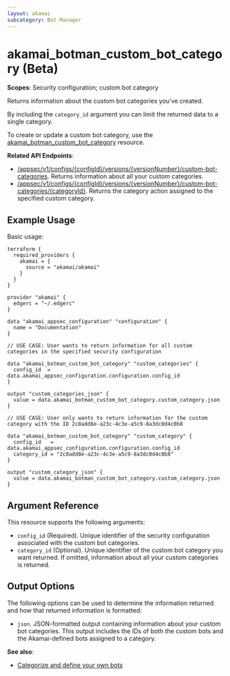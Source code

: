 ```yaml
---
layout: akamai
subcategory: Bot Manager
---
```


# akamai_botman_custom_bot_category (Beta)

**Scopes**: Security configuration; custom bot category

Returns information about the custom bot categories you’ve created.

By including the `category_id` argument you can limit the returned data to a single category.

To create or update a custom bot category, use the [akamai_botman_custom_bot_category](../resources/akamai_botman_custom_bot_category) resource.

**Related API Endpoints**:

- [/appsec/v1/configs/{configId}/versions/{versionNumber}/custom-bot-categories](https://techdocs.akamai.com/bot-manager/reference/get-custom-bot-categories). Returns information about all your custom categories.
- [/appsec/v1/configs/{configId}/versions/{versionNumber}/custom-bot-categories/{categoryId}](https://techdocs.akamai.com/bot-manager/reference/get-custom-bot-category). Returns the category action assigned to the specified custom category.

## Example Usage

Basic usage:

```
terraform {
  required_providers {
    akamai = {
      source = "akamai/akamai"
    }
  }
}

provider "akamai" {
  edgerc = "~/.edgerc"
}

data "akamai_appsec_configuration" "configuration" {
  name = "Documentation"
}

// USE CASE: User wants to return information for all custom categories in the specified security configuration

data "akamai_botman_custom_bot_category" "custom_categories" {
  config_id  = data.akamai_appsec_configuration.configuration.config_id
}

output "custom_categories_json" {
  value = data.akamai_botman_custom_bot_category.custom_category.json
}

// USE CASE: User only wants to return information for the custom category with the ID 2c8add8e-a23c-4c3e-a5c9-8a3dc0d4c0b8

data "akamai_botman_custom_bot_category" "custom_category" {
  config_id   = data.akamai_appsec_configuration.configuration.config_id
  category_id = "2c8add8e-a23c-4c3e-a5c9-8a3dc0d4c0b8"
}

output "custom_category_json" {
  value = data.akamai_botman_custom_bot_category.custom_category.json
}
```

## Argument Reference

This resource supports the following arguments:

- `config_id` (Required). Unique identifier of the security configuration associated with the custom bot categories.
- `category_id` (Optional). Unique identifier of the custom bot category you want returned. If omitted, information about all your custom categories is returned.

## Output Options

The following options can be used to determine the information returned and how that returned information is formatted:

- `json`. JSON-formatted output containing information about your custom bot categories. This output includes the IDs of both the custom bots and the Akamai-defined bots assigned to a category.

**See also**:

- [Categorize and define your own bots](https://techdocs.akamai.com/bot-manager/docs/categorize-define-own-bots)
